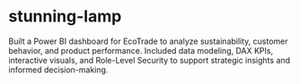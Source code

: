 # stunning-lamp
Built a Power BI dashboard for EcoTrade to analyze sustainability, customer behavior, and product performance. Included data modeling, DAX KPIs, interactive visuals, and Role-Level Security to support strategic insights and informed decision-making.
